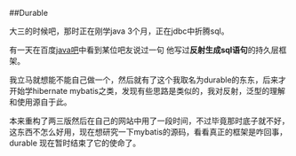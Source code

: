 ##Durable

大三的时候吧，那时正在刚学java 3个月，正在jdbc中折腾sql。

有一天在百度[java吧](http://tieba.baidu.com/f?kw=java)中看到某位吧友说过一句 他写过**反射生成sql语句**的持久层框架。

我立马就想能不能自己做一个，然后就有了这个我取名为durable的东东，后来才开始学hibernate mybatis之类，发现有些思路是类似的，我对反射，泛型的理解和使用源自于此。

本来重构了两三版然后在自己的网站中用了一段时间，不过毕竟那时底子就不好，这东西不怎么好用，现在想研究一下mybatis的源码，看看真正的框架是咋回事，durable 现在暂时结束了它的使命了。